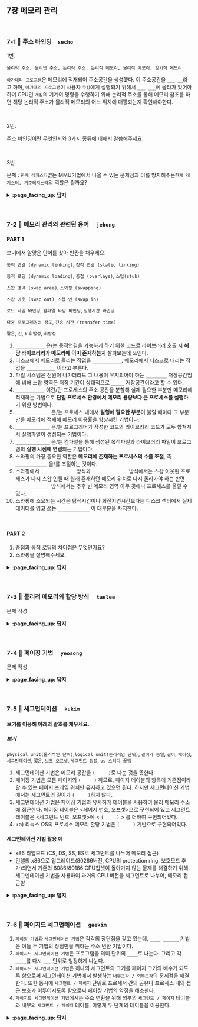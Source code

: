 
## 7장 메모리 관리

<br>

### 7-1 :fallen_leaf: 주소 바인딩　`secho`

1번.

`물리적 주소, 물리넷 주소, 논리적 주소, 논리적 메모리, 물리적 메모리, 엉기적 메모리`

`아가대리 프로그램`은 메모리에 적재되어 주소공간을 생성했다. 이 주소공간을 `___ __`라고 하며, `아가대리 프로그램`이 사용자 `쿠킴`에게 실행되기 위해서 `___ ___`에 올라가 있어야 하며 CPU인 `개킴`의 기계어 명령을 수행하기 위해  논리적 주소를 통해 메모리 참조를 하면 해당 논리적 주소가 물리적 메모리의 어느 위치에 매핑되는지 확인해야한다.

<br>

2번.

주소 바인딩이란 무엇인지와 3가지 종류에 대해서 말씀해주세요.

<br>

3번

문제 : `한계 레지스터`없는 MMU기법에서 나올 수 있는 문제점과 이를 방지해주는`한계 레지스터, 기준레지스터`의 역할은 뭘까요?




<details>
<summary> <b> :page_facing_up: 답지 </b>  </summary>
<div markdown="1">

1번.

`물리적 주소, 물리넷 주소, 논리적 주소, 논리적 메모리, 물리적 메모리, 엉기적 메모리`

`아가대리 프로그램`은 메모리에 적재되어 주소공간을 생성했다. 이 주소공간을 `논리적 주소`라고 하며, `아가대리 프로그램`이 사용자 `쿠킴`에게 실행되기 위해서 `물리적 메모리`에 올라가 있어야 하며 CPU인 `개킴`의 기계어 명령을 수행하기 위해서  논리적 주소를 통해 메모리 참조를 하면 해당 논리적 주소가 물리적 메모리의 어느 위치에 매핑되는지 확인해야한다.



2번.

주소 바인딩이란 무엇인지와 3가지 종류에 대해서 말씀해주세요.

프로세스의 논리적 주소 = 물리적 주소로 연결시키는 작업을 **주소 바인딩**이라 한다.

컴파일 타임 바인딩, 로드 타임 바인딩, 실행시간 바인딩

![image](https://user-images.githubusercontent.com/55486644/97109874-29552800-1719-11eb-9a32-d6eff02b22f7.png)

- 컴파일 타임 바인딩: 프로그램을 컴파일할 때 물리적 메모리주소가 결정됨 (물리적 메모리주소 === 논리적(프로그램 )메모리 주소) 
  - 프로그램 내 주소인 0번 10번 20번 ..의 논리적 주소가 물리적 주소로 그대로 결정됨
  - 이미 다른 프로세스에서 사용하고 있는 메모리주소가 있을 수 있기에 이 방법은 현재 거의 안씀 - 아두이노같은 경우에는 사용(한 프로그램만 돌아감)
- 로드 타임 바인딩 : 프로그램 **실행이 시작될 때** 물리적 주소가 결정
  - 프로그램 종료까지 물리적 메모리 위치 고정
  - 실행될 때마다 주소가 변경되므로 프로그램 내의 메모리 주소 전체를 어디에 로딩되는지에 따라 주소를 전부 다 바꿔주어야함. -> 메모리 로딩시간이 긺 -> 안씀
- 실행시간 바인딩 : 실행 이후, 메모리 주소가 변경될 수 있음
  - 기준, 한계, MMU 하드웨어의 지원으로 가능
  - load타임과 같은데  물리적 메모리에서 HW가 메모리 주소를 매핑시켜줌



3번

문제 : `한계 레지스터`없는 MMU기법에서 나올 수 있는 문제점과 이를 방지해주는`한계 레지스터, 기준레지스터`의 역할은 뭘까요?

- 기준 레지스터만 있을 때 해당 프로세스의 주소공간의 범위를 몰라 범위를 넘어서서 다른 곳으로 침범할 수 있는 `메모리보안`이 이루어지지 않아 치명적 결과가 발생할 수 있는데 프로세스의 크기를 담는 `한계 프로세스`를 통해 cpu가 요청한 프로세스의 논리적 주소값이 자신 프로세스의 크기보다 작은지 확인하여 방지할 수 있음.

</div>
</details>
<br><br>

### 7-2 :fallen_leaf: 메모리 관리와 관련된 용어	　`jehong`
 
#### PART 1

보기에서 알맞은 단어를 찾아 빈칸을 채우세요.

`동적 연결 (dynamic linking)`, `정적 연결 (static linking)`<br>

`동적 로딩 (dynamic loading)`, `중첩 (overlays)`, `스텁(stub)`<br>

`스왑 영역 (swap area)`, `스와핑 (swapping)`<br>

`스왑 아웃 (swap out)`, `스왑 인 (swap in)`<br>

`로드 타임 바인딩`, `컴파일 타임 바인딩`, `실행시간 바인딩`<br>

`다중 프로그래밍의 정도`, `전송 시간 (transfer time)`<br>

`짧은`, `긴`, `비휘발성`, `휘발성`<br>



1. `___________` 은/는 동적연결을 가능하게 하기 위한 코드로 라이브러리 호출 시 **해당 라이브러리가 메모리에 이미 존재하는지** 살펴보는데 쓰인다.
2. 디스크에서 메모리로 올리는 작업을 `___________`, 메모리에서 디스크로 내리는 작업을 `___________` 이라고 부른다.
3. 파일 시스템은 전원이 나가더라도 그 내용이 유지되어야 하는 `________` 저장공간임에 비해 스왑 영역은 저장 기간이 상대적으로 `_____` 저장공간이라고 할 수 있다.
4. `___________` 이란/란 프로세스의 주소 공간을 분할해 실제 필요한 부분만 메모리에 적재하는 기법으로 **단일 프로세스 환경에서 메모리 용량보다 큰 프로세스를 실행**하기 위한 방법이다.
5. `_____________` 은/는 프로세스 내에서 **실행에 필요한 부분**이 불릴 때마다 그 부분만을 메모리에 적재해 메모리 이용률을 향상시킨 기법이다.
6. `_____________` 은/는 프로그래머가 작성한 코드와 라이브러리 코드가 모두 합쳐져서 실행파일이 생성되는 기법이다.
7. `_____________` 은/는 컴파일을 통해 생성된 목적파일과 라이브러리 파일이 프로그램의 **실행 시점에 연결**되는 기법이다. 
8. 스와핑의 가장 중요한 역할은 **메모리에 존재하는 프로세스의 수를 조절**, 즉 `____________` 을/를 조절하는 것이다.
9. 스와핑에서 `_____________` 방식과 `_____________ `방식에서는 스왑 아웃된 프로세스가 다시 스왑 인될 때 원래 존재하던 메모리 위치로 다시 올라가야 하는 반면 `_____________` 방식에서는 추후 빈 메모리 영역 아무 곳에나 프로세스를 올릴 수 있다.
10. 스와핑에 소요되는 시간은 탐색시간이나 회전지연시간보다는 디스크 섹터에서 실제 데이터를 읽고 쓰는 `____________` 이 대부분을 차지한다. 



<br>

#### PART 2

1. 중첩과 동적 로딩의 차이점은 무엇인가요?
2. 스와핑을 설명해주세요.





<details>
<summary> <b> :page_facing_up: 답지 </b>  </summary>
<div markdown="1">

#### PART 1

보기에서 알맞은 단어를 찾아 빈칸을 채우세요.

`동적 연결 (dynamic linking)`, `정적 연결 (static linking)`<br>

`동적 로딩 (dynamic loading)`, `중첩 (overlays)`, `스텁(stub)`<br>

`스왑 영역 (swap area)`, `스와핑 (swapping)`<br>

`스왑 아웃 (swap out)`, `스왑 인 (swap in)`<br>

`로드 타임 바인딩`, `컴파일 타임 바인딩`, `실행시간 바인딩`<br>

`다중 프로그래밍의 정도`, `전송 시간 (transfer time)`<br>

`짧은`, `긴`, `비휘발성`, `휘발성`<br>

1. `스텁(stub)` 은 동적연결을 가능하게 하기 위한 코드로 라이브러리 호출 시 **해당 라이브러리가 메모리에 이미 존재하는지** 살펴보는데 쓰인다.

   > 라이브러리 호출 시 **스텁**을 통해 **해당 라이브러리가 메모리에 이미 존재하는지** 살펴보고 그럴 경우 그 주소의 메모리 위치에서 직접 참조하며, 그렇지 않을 경우 디스크에서 동적 라이브러리 파일을 찾아 메모리로 적재한 후 수행하게 된다.

2. 디스크에서 메모리로 올리는 작업을 `스왑 인 (swap in)`, 메모리에서 디스크로 내리는 작업을 `스왑 아웃 (swap out)` 이라고 부른다.

3. 파일 시스템은 전원이 나가더라도 그 내용이 유지되어야 하는 `비휘발성` 저장공간임에 비해 스왑 영역은 저장 기간이 상대적으로 `짧은` 저장공간이라고 할 수 있다.

   > **스왑 영역**은 프로세스가 수행 중인 동안에만 디스크에 일시적으로 저장하는 공간이므로 저장 기간이 상대적으로 **짧은** 저장공간이라고 할 수 있다.

4. `중첩 (overlays)` 란 프로세스의 주소 공간을 분할해 실제 필요한 부분만 메모리에 적재하는 기법으로 **단일 프로세스 환경에서 메모리 용량보다 큰 프로세스를 실행**하기 위한 방법이다.

5. `동적 로딩 (dynamic loading)` 은 프로세스 내에서 **실행에 필요한 부분**이 불릴 때마다 그 부분만을 메모리에 적재해 메모리 이용률을 향상시킨 기법이다. 

6. `정적 연결 (static linking)` 은 프로그래머가 작성한 코드와 라이브러리 코드가 모두 합쳐져서 실행파일이 생성되는 기법이다.

   > 실행파일의 크기가 상대적으로 크며 **동일한 라이브러리를 각 프로세스가 개별적으로 메모리에 적재**해야 하므로 물리적 메모리가 낭비되는 단점이 있다.

7. `동적 연결 (dynamic linking)` 은 컴파일을 통해 생성된 목적파일과 라이브러리 파일이 프로그램의 **실행 시점에 연결**되는 기법이다. 

   > 다수의 프로그램이 **공통으로 사용하는 라이브러리를 메모리에 한 번만 적재**하므로 메모리 사용의 효율성을 높일 수 있다.

8. 스와핑의 가장 중요한 역할은 **메모리에 존재하는 프로세스의 수를 조절**, 즉 `다중 프로그래밍의 정도` 를 조절하는 것이다.

9. 스와핑에서 `컴파일 타임 바인딩` 방식과 `로드 타임 바인딩` 방식에서는 스왑 아웃된 프로세스가 다시 스왑 인될 때 원래 존재하던 메모리 위치로 다시 올라가야 하는 반면 `실행시간 바인딩` 방식에서는 추후 빈 메모리 영역 아무 곳에나 프로세스를 올릴 수 있다.

10. 스와핑에 소요되는 시간은 탐색시간이나 회전지연시간보다는 디스크 섹터에서 실제 데이터를 읽고 쓰는 `전송 시간 (transfer time)` 이 대부분을 차지한다. 



<br>

#### PART 2

1. 중첩과 동적 로딩의 차이점은 무엇인가요?

   > 동적로딩과 개념적으로 유사하나 사용하는 이유가 상이하다. **중첩**은 **프로그램의 크기가 물리적 메모리의 크기에 비해 작은 경우 어쩔 수 없이** 프로세스의 주소 공간을 분할해 메모리에 올리는 기법이지만 동적로딩은 더 많은 프로세스를 동시에 올려놓고 실행하기 위해 **주소 공간 중 당장 실행에 필요한 부분만 메모리에 적재**하는 방식으로 메모리 사용의 효율성을 높인다.

2. 스와핑을 설명해주세요.

   >**스와핑 (swapping)** 이란 메모리에 올라온 프로세스의 주소 공간 전체를 **스왑 영역 (swap area)** 에 일시적으로 내려놓는 것을 말한다. 
   >
   >너무 많은 프로그램이 메모리에 동시에 올라오면 프로세스당 할당되는 메모리의 양이 지나치게 적어져 시스템 전체의 성능이 크게 떨어진다. 스와핑은 일부 프로그램을 **스왑 아웃**시켜 이러한 문제를 해결한다. 스와핑은 스와퍼라 불리는 중기 스케줄러에 의해 스왑아웃시킬 프로세스를 선정해 해당 **프로세스를 통째로 스왑 아웃시켜 남아있는 프로그램들에게 필요한 메모리 공간을 보장**한다. 

</div>
</details>
<br><br>

### 7-3 :fallen_leaf: 물리적 메모리의 할당 방식	　`taelee`
 
문제 작성


<details>
<summary> <b> :page_facing_up: 답지 </b>  </summary>
<div markdown="1">
 
답 작성 

</div>
</details>
<br><br>

### 7-4 :fallen_leaf: 페이징 기법	　`yeosong`
 
문제 작성


<details>
<summary> <b> :page_facing_up: 답지 </b>  </summary>
<div markdown="1">
 
답 작성 

</div>
</details>
<br><br>

### 7-5 :fallen_leaf: 세그먼테이션 	　`kukim`

#### 보기를 이용해 아래의 괄호를 채우세요.

##### 보기
`physical unit(물리적인 단위)`,`logical unit(논리적인 단위)`, `길이가 동일`, `길이`, `페이징`, `세그먼테이션`, `짧은`, `보조 오프셋`, `세그먼트 정렬`, `os 스터디 꿀잼`

1. 세그먼테이션 기법은 메모리 공간을 `(     )`로 나눈 것을 뜻한다.
2.  페이징 기법은 모든 페이지의 `(     )` 하므로, 페이지 테이블의 항목에 기준점이라 할 수 있는 페이지 프레임 위치만 유지하고 있으면 된다. 하지만 세그먼테이션 기법에서는 세그먼트의 길이가 `(     )`하지 않다.
3.  세그먼테이션 기법은 페이징 기법과 유사하게 테이블을 사용하여 물리 메모리 주소에 접근한다. 페이징 테이블은 <페이지 번호, 오프셋>으로 구현되어 있고 세그먼트 테이블은  <세그먼트 번호, 오프셋>에 < `(     )` > 를 더하여 구현되어있다.
4. +a) 리눅스 OS의 프로세스 메모리 할당 기법은 `(     )` 기반으로 구현되어있다.

#### 세그먼테이션 기법 활용 예
- x86 리얼모드 (CS, DS, SS, ES로 세그먼트를 나누어 메모리 접근)
- 인텔의 x86으로 업그레이드(80286버전, CPU의 protection ring, 보호모드 추가)되면서 기존의 8086/80186 CPU칩셋이 돌아가지 않는 문제를 해결하기 위해 세그멘테이션 기법을 사용하여 과거의 CPU 버전을 세그먼트로 나누어, 메모리 접근함

<details>
<summary> <b> :page_facing_up: 답지 </b>  </summary>
<div markdown="1">
 
#### 보기를 이용해 아래의 괄호를 채우세요.
##### 보기
`physical unit(물리적인 단위)`,`logical unit(논리적인 단위)`, `길이가 동일`, `길이`, `페이징`, `세그먼테이션`, `짧은`, `보조 오프셋`, `세그먼트 정렬`, `os 스터디 꿀잼`

1. 세그먼테이션 기법은 메모리 공간을 (`logical unit(논리적인 단위)`)로 나눈 것을 뜻한다.
2.  페이징 기법은 모든 페이지의 (`길이가 동일`) 하므로, 페이지 테이블의 항목에 기준점이라 할 수 있는 페이지 프레임 위치만 유지하고 있으면 된다. 하지만 세그먼테이션 기법에서는 세그먼트의 길이가 (`길이가 동일`)하지 않다.
3.  세그먼테이션 기법은 페이징 기법과 유사하게 테이블을 사용하여 물리 메모리 주소에 접근한다. 페이징 테이블은 <페이지 번호, 오프셋>으로 구현되어 있고 세그먼트 테이블은  <세그먼트 번호, 오프셋>에 < (`길이`) > 를 더하여 구현되어있다.
4. +a) 리눅스 OS의 프로세스 메모리 할당 기법은 (`페이징`) 기반으로 구현되어있다.

#### 세그먼테이션 기법 활용 예
- x86 리얼모드 (CS, DS, SS, ES로 세그먼트를 나누어 메모리 접근)
- 인텔의 x86으로 업그레이드(80286버전, CPU의 protection ring, 보호모드 추가)되면서 기존의 8086/80186 CPU칩셋이 돌아가지 않는 문제를 해결하기 위해 세그멘테이션 기법을 사용하여 과거의 CPU 버전을 세그먼트로 나누어, 메모리 접근함

</div>
</details>
<br><br>

### 7-6 :fallen_leaf: 페이지드 세그먼테이션 	　`gaekim`
 
1. `페이징 기법`과 `세그먼테이션 기법`은 각각의 장단점을 갖고 있는데, `____ ______` 기법은 이들 두 기법의 장점만을 취하는 주소 변환 기법이다.
2. `페이지드 세그먼테이션 기법`은 프로그램을 의미 단위의 `____`로 나눈다. 그리고 각 `____`를 다시 `___` 단위로 일정하게 나눈다.
3. `페이지드 세그먼테이션 기법`은 하나의 세그먼트의 크기를 페이지 크기의 배수가 되도록 함으로써 세그먼테이션 기법에서 발생하는 `내부조각 / 외부조각`의 문제점을 해결한다. 또한 동시에 `세그먼트 / 페이지` 단위로 프로세서 간의 공유나 프로세스 내의 접근 보호가 이루어지도록 함으로써 페이징 기법의 약점을 해소한다. 
4. `페이지드 세그먼테이션 기법`에서는 주소 변환을 위해 외부의 `세그먼트 / 페이지` 테이블과 내부의 `세그먼트 / 페이지` 테이블, 이렇게 두 단계의 테이블을 이용한다.


<details>
<summary> <b> :page_facing_up: 답지 </b>  </summary>
<div markdown="1">
 
1. `페이징 기법`과 `세그먼테이션 기법`은 각각의 장단점을 갖고 있는데, `페이지드 세그먼테이션` 기법은 이들 두 기법의 장점만을 취하는 주소 변환 기법이다.
2. `페이지드 세그먼테이션 기법`은 프로그램을 의미 단위의 `세그먼트`로 나눈다. 그리고 각 `세그먼트`를 다시 `페이지` 단위로 일정하게 나눈다.  
   > `페이지드 세그먼테이션 기법`에서 `세그먼트`의 길이는 **동일한 크기**를 갖는 `페이지`들의 집합으로 구성된다.  
3. `페이지드 세그먼테이션 기법`은 하나의 세그먼트의 크기를 페이지 크기의 배수가 되도록 함으로써 `세그먼테이션 기법`에서 발생하는 `외부조각`의 문제점을 해결한다. 또한 동시에 `세그먼트` 단위로 프로세서 간의 공유나 프로세스 내의 접근 보호가 이루어지도록 함으로써 `페이징 기법`의 약점을 해소한다.  
   > `페이지드 세그먼테이션 기법`은 세그먼테이션 기법의 외부조각 문제와 페이징 기법의 공유와 보호 문제를 보완해주는 기법이다.
4. `페이지드 세그먼테이션 기법`에서는 주소 변환을 위해 외부의 `세그먼트` 테이블과 내부의 `페이지` 테이블, 이렇게 두 단계의 테이블을 이용한다.  
   > abcde

</div>
</details>
<br><br>
